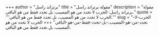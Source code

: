 +++
author = "برتراند راسل"
title = "مقولة برتراند راسل"
description = "مقولة برتراند راسل: الحرب لا تحدد من هو المصيب، بل تحدد فقط من هو الباقي."
quote = '''الحرب لا تحدد من هو المصيب، بل تحدد فقط من هو الباقي.'''
slug = "الحرب-لا-تحدد-من-هو-المصيب،-بل-تحدد-فقط-من-هو-الباقي"
+++
الحرب لا تحدد من هو المصيب، بل تحدد فقط من هو الباقي.
